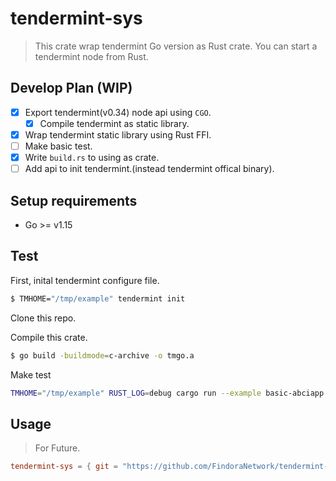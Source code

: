 # tendermint-sys

> This crate wrap tendermint Go version as Rust crate. You can start a tendermint node from Rust.

## Develop Plan (WIP)

- [X] Export tendermint(v0.34) node api using `CGO`.
  - [X] Compile tendermint as static library.
- [X] Wrap tendermint static library using Rust FFI.
- [ ] Make basic test.
- [X] Write `build.rs` to using as crate.
- [ ] Add api to init tendermint.(instead tendermint offical binary).

## Setup requirements

- Go >= v1.15

## Test

First, inital tendermint configure file.

``` bash
$ TMHOME="/tmp/example" tendermint init
```

Clone this repo.

Compile this crate.

``` bash
$ go build -buildmode=c-archive -o tmgo.a
```

Make test
``` bash
TMHOME="/tmp/example" RUST_LOG=debug cargo run --example basic-abciapp
```

## Usage

> For Future.

``` toml
tendermint-sys = { git = "https://github.com/FindoraNetwork/tendermint-sys.git" }
```


